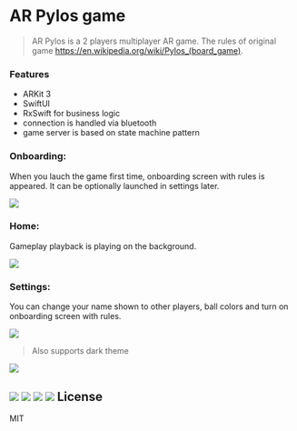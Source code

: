 # AR Pylos game

> AR Pylos is a 2 players multiplayer AR game. The rules of original game https://en.wikipedia.org/wiki/Pylos_(board_game).

### Features
  
  - ARKit 3
  - SwiftUI 
  - RxSwift for business logic 
  - connection  is handled via bluetooth
  - game server is based on state machine pattern

### Onboarding:
When you lauch the game first time, onboarding screen with rules is appeared. It can be optionally launched in settings later.

![](Resources/welcome.png)

### Home:
Gameplay playback is playing on the background. 

![](Resources/home.png)

### Settings:
You can change your name shown to other players, ball colors and turn on onboarding screen with rules.

![](Resources/settings.png)

> Also supports dark theme

![](Resources/settings_dark.png)


![](Resources/welcome.png)
![](Resources/matching.gif)
![](Resources/gameplay.gif)
![](Resources/gameplay_white.gif)
License
----

MIT
